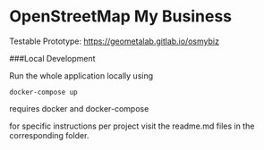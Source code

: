 OpenStreetMap My Business 
=========================


Testable Prototype: https://geometalab.gitlab.io/osmybiz

###Local Development

Run the whole application locally using

`docker-compose up`

requires docker and docker-compose

for specific instructions per project visit the readme.md files in the corresponding folder.

